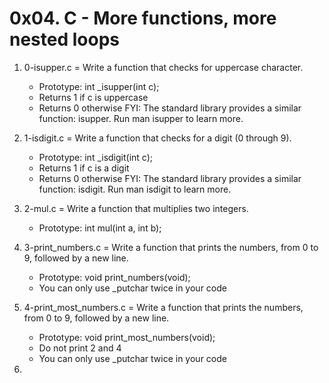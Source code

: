 # 0x04. C - More functions, more nested loops

1. 0-isupper.c = Write a function that checks for uppercase character.

	* Prototype: int _isupper(int c);
	* Returns 1 if c is uppercase
	* Returns 0 otherwise
FYI: The standard library provides a similar function: isupper. Run man isupper to learn more.
2. 1-isdigit.c = Write a function that checks for a digit (0 through 9).

	* Prototype: int _isdigit(int c);
	* Returns 1 if c is a digit
	* Returns 0 otherwise
FYI: The standard library provides a similar function: isdigit. Run man isdigit to learn more. 
3. 2-mul.c = Write a function that multiplies two integers.

	* Prototype: int mul(int a, int b); 
4. 3-print_numbers.c = Write a function that prints the numbers, from 0 to 9, followed by a new line.

	* Prototype: void print_numbers(void);
	* You can only use _putchar twice in your code 
5. 4-print_most_numbers.c = Write a function that prints the numbers, from 0 to 9, followed by a new line.

	* Prototype: void print_most_numbers(void);
	* Do not print 2 and 4
	* You can only use _putchar twice in your code 
6.
